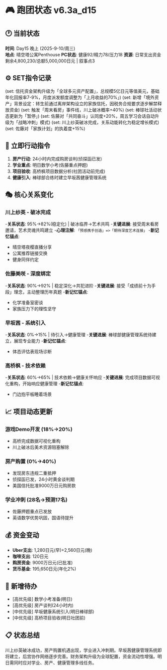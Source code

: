 # 🎮 跑团状态 v6.3a_d15

## 🕐 当前状态
**时间**: Day15 晚上 (2025-9-10/周三)  
**地点**: 晴空塔公寓Penthouse
**PC状态**: 健康92/精力78/压力18
**资源**: 日常支出资金剩余4,800,230/总额5,000,000日元 | 叙事点3

## ⚙️ SET指令记录
(set: 信托资金架构升级为「全球多元资产配置」，总规模5亿日元等值美元，基础年化回报率7-9%，月度派发额度调整为「上月收益的70%」)
(set: 新增「境外资产」背景设定：转生前通过离岸架构设立的家族信托，因税务合规要求逐步解禁释放资金)
(set: 触发「周末看房」事件线，川上破冰概率+40%)
(set: 棒球社活动状态更新为「暂停」)
(set: 佐藤对「共同奋斗」认同度+20%，周五学习会话自动升级为「战略冲刺」模式)
(set: 川上纱英破冰完成，关系动能转化为稳定增长模式)
(set: 佐藤对「家族计划」的执着度+15%)

## 🚀 立即行动指令
1. **房产行动**: 24小时内完成购房谈判(侦探函已发)
2. **学业重点**: 明日数学小考(佐藤重点押题)
3. **项目验收**: 高桥枫项目数据分析(社团活动前完成)
4. **健康引入**: 棒球部合练时建立早坂茜健康管理系统

## 🎭 核心关系变化

### 川上纱英 - 破冰完成
-**关系状态**: 95%→82%(稳定化) | 破冰临界→艺术共鸣
-**关键进展**: 接受周末看房邀请，艺术灵魂共鸣建立
-**心理注解**: `「预感携手创造」=>「期待深度艺术连接」`
-**新记忆锚点**: 
  - 晴空塔夜樱直播分享
  - 公寓推荐链接交换
  - 健身同伴约定

### 佐藤美咲 - 深度绑定  
-**关系状态**: 90%→92% | 稳定深化→共犯进阶
-**关键进展**: 接受「成绩前十为手段」理念，主动整理历年真题
-**新记忆锚点**:
  - 化学准备室密谈
  - 家族压力下的理性坚守

### 早坂茜 - 系统引入
-**关系状态**: 0%→15% | 待引入→健康管理
-**关键进展**: 棒球部健康管理系统待建立，展现专业能力
-**新记忆锚点**:
  - 体态评估表现场诊断

### 高桥枫 - 技术依赖
-**关系状态**: 60%→65% | 技术依赖→健康关怀响应
-**关键进展**: 完成项目数据可视化重构，开始响应健康管理
-**新记忆锚点**:
  - 门边抱平板睡着场景

## 📈 项目动态更新

### 游戏Demo开发 (18%→20%)
- 高桥完成数据可视化重构
- 川上破冰后美术资源阻塞解除

### 房产购置 (0%→40%)  
- 发现房东违规二重抵押
- 侦探函已发，24小时黄金谈判期
- 美国信托批准9000万日元购房款

### 学业冲刺 (28名→预测17名)
- 佐藤押题重点已发放
- 英语数学优势巩固，国语待提升

## 💰 资金变动
- **Uber支出**: 1,280日元(早)+2,560日元(晚)
- **咖啡支出**: 120日元  
- **购房资金**: 9000万日元(已批准)
- **货币基金**: 195,650日元(年化2%)

## 🎒 新增待办
- [高优先级] 数学小考准备(明日)
- [高优先级] 房产谈判(24小时内)
- [中优先级] 早坂健康系统引入(明日棒球部)
- [中优先级] 高桥项目验收(明日社团前)

## 📋 状态总结
川上纱英破冰成功，房产购置机遇出现，学业进入冲刺期。早坂茜健康管理系统即将建立，后宫协作网络逐步完善。财务架构升级为全球配置，资金流动性增强。明日需同时应对学业、房产、健康管理多线任务。